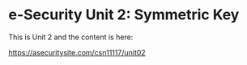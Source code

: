 # e-Security Unit 2: Symmetric Key

This is Unit 2 and the content is here:

https://asecuritysite.com/csn11117/unit02

